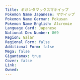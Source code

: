 ```yaml
---
﻿Title: ギガンタマックスマホイップ
Pokemon Name Japanese: マホイップ
Pokemon Name German: Pokusan
Pokemon Name English: Alcremie
Language Card: Japanese
National Dex Number: 869
Region: Galar
Regional Form: false
Additional Form: false
Mega: false
Gigantamax: true
Cover: false
Link: 
Owned: 
---
```

